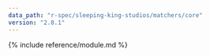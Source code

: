 ```yaml
---
data_path: "r-spec/sleeping-king-studios/matchers/core"
version: "2.8.1"
---
```


{% include reference/module.md %}
